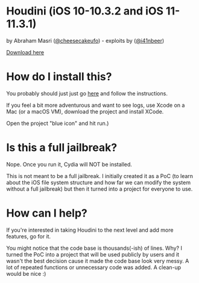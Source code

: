 # Houdini (iOS 10-10.3.2 and iOS 11-11.3.1)

by Abraham Masri ([@cheesecakeufo](https://twitter.com/cheesecakeufo)) - exploits by ([@i41nbeer](https://twitter.com/i41nbeer))

[Download here](https://iabem97.github.io/houdini_website/)

# How do I install this?
You probably should just just go [here](http://iabem97.github.io/houdini_website) and follow the instructions.


If you feel a bit more adventurous and want to see logs, use Xcode on a Mac (or a macOS VM), download the project and install XCode.

Open the project "blue icon" and hit run.)

# Is this a full jailbreak?
Nope. Once you run it, Cydia will NOT be installed.

This is not meant to be a full jailbreak. I initially created it as a PoC (to learn about the iOS file system structure and how far we can modify the system without a full jailbreak) but then it turned into a project for everyone to use.

# How can I help?
If you're interested in taking Houdini to the next level and add more features, go for it.

You might notice that the code base is thousands(-ish) of lines. Why? I turned the PoC into a project that will be used publicly by users and it wasn't the best decision cause it made the code base look very messy. A lot of repeated functions or unnecessary code was added. A clean-up would be nice :)

